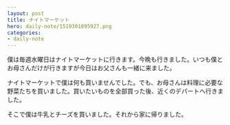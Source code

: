 ```yaml
---
layout: post
title: ナイトマーケット
hero: daily-note/1519301895927.png
categories:
- daily-note
---
```


僕は毎週水曜日はナイトマーケットに行きます。今晩も行きました。いつも僕とお母さんだけが行きますが今日はお父さんも一緒に来ました。

ナイトマーケットで僕は何も買いませんでした。でも、お母さんは料理に必要な野菜たちを買いました。買いたいものを全部買った後、近くのデパートへ行きました。

そこで僕は牛乳とチーズを買いました。それから家に帰りました。
